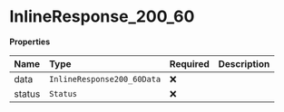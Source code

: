 # InlineResponse_200_60

**Properties**

| Name   | Type                       | Required | Description |
| :----- | :------------------------- | :------- | :---------- |
| data   | `InlineResponse200_60Data` | ❌       |             |
| status | `Status`                   | ❌       |             |
